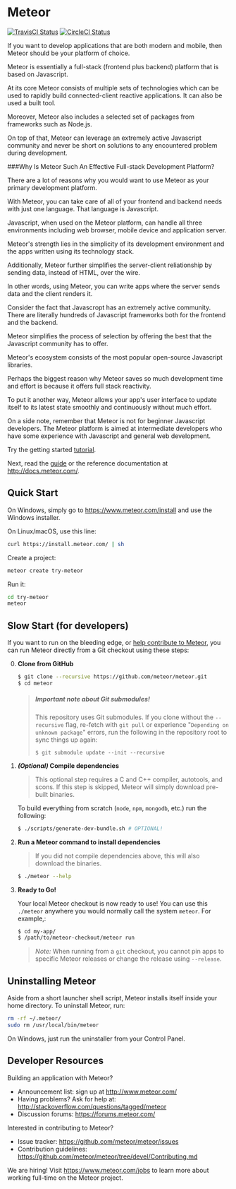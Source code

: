 # Meteor

[![TravisCI Status](https://travis-ci.org/meteor/meteor.svg?branch=devel)](https://travis-ci.org/meteor/meteor)
[![CircleCI Status](https://circleci.com/gh/meteor/meteor/tree/devel.svg?style=shield&circle-token=c2d3c041506bd493ef3795ffa4448684cfce97b8)](https://circleci.com/gh/meteor/meteor/tree/devel)

If you want to develop applications that are both modern and mobile, then Meteor should be your platform of choice. 

Meteor is essentially a full-stack (frontend plus backend) platform that is based on Javascript. 

At its core Meteor consists of multiple sets of technologies which can be used to rapidly build connected-client reactive applications. 
It can also be used a built tool. 

Moreover, Meteor also includes a selected set of packages from frameworks such as Node.js. 

On top of that, Meteor can leverage an extremely active Javascript community and never be short on solutions to any encountered problem during development. 

###Why Is Meteor Such An Effective Full-stack Development Platform?

There are a lot of reasons why you would want to use Meteor as your primary development platform.

With Meteor, you can take care of all of your frontend and backend needs with just one language. That language is Javascript. 

Javascript, when used on the Meteor platform, can handle all three environments including web browser, mobile device and application server. 

Meteor's strength lies in the simplicity of its development environment and the apps written using its technology stack.

Additionally, Meteor further simplifies the server-client reliationship by sending data, instead of HTML, over the wire.

In other words, using Meteor, you can write apps where the server sends data and the client renders it. 

Consider the fact that Javascropt has an extremely active community. There are literally hundreds of Javascript frameworks both for the frontend and the backend. 

Meteor simplifies the process of selection by offering the best that the Javascript community has to offer. 

Meteor's ecosystem consists of the most popular open-source Javascript libraries. 

Perhaps the biggest reason why Meteor saves so much development time and effort is because it offers full stack reactivity. 

To put it another way, Meteor allows your app's user interface to update itself to its latest state smoothly and continuously without much effort.

On a side note, remember that Meteor is not for beginner Javascript developers. The Meteor platform is aimed at intermediate developers who have some experience with Javascript and general web development. 


Try the getting started [tutorial](https://www.meteor.com/try).

Next, read the [guide](http://guide.meteor.com) or the reference documentation at http://docs.meteor.com/.

## Quick Start

On Windows, simply go to https://www.meteor.com/install and use the Windows installer.

On Linux/macOS, use this line:

```bash
curl https://install.meteor.com/ | sh
```

Create a project:

```bash
meteor create try-meteor
```

Run it:

```bash
cd try-meteor
meteor
```

## Slow Start (for developers)

If you want to run on the bleeding edge, or [help contribute to Meteor](Contributing.md), you
can run Meteor directly from a Git checkout using these steps:

0. **Clone from GitHub**

    ```sh
    $ git clone --recursive https://github.com/meteor/meteor.git
    $ cd meteor
    ```

    > ##### Important note about Git submodules!
    >
    > This repository uses Git submodules.  If you clone without the `--recursive` flag,
    > re-fetch with `git pull` or experience "`Depending on unknown package`" errors,
    > run the following in the repository root to sync things up again:
    >
    >     $ git submodule update --init --recursive

0. **_(Optional)_ Compile dependencies**

    > This optional step requires a C and C++ compiler, autotools, and scons.
    > If this step is skipped, Meteor will simply download pre-built binaries.

    To build everything from scratch (`node`, `npm`, `mongodb`, etc.) run the following:

    ```sh
    $ ./scripts/generate-dev-bundle.sh # OPTIONAL!
    ```

0. **Run a Meteor command to install dependencies**

    > If you did not compile dependencies above, this will also download the binaries.


    ```sh
    $ ./meteor --help
    ```

0. **Ready to Go!**

    Your local Meteor checkout is now ready to use!  You can use this `./meteor`
    anywhere you would normally call the system `meteor`.  For example,:

    ```sh
    $ cd my-app/
    $ /path/to/meteor-checkout/meteor run
    ```

    > _Note:_ When running from a `git` checkout, you cannot pin apps to specific
    > Meteor releases or change the release using `--release`.

## Uninstalling Meteor

Aside from a short launcher shell script, Meteor installs itself inside your
home directory. To uninstall Meteor, run:

```bash
rm -rf ~/.meteor/
sudo rm /usr/local/bin/meteor
```

On Windows, just run the uninstaller from your Control Panel.

## Developer Resources

Building an application with Meteor?

* Announcement list: sign up at http://www.meteor.com/
* Having problems? Ask for help at: http://stackoverflow.com/questions/tagged/meteor
* Discussion forums: https://forums.meteor.com/

Interested in contributing to Meteor?

* Issue tracker: https://github.com/meteor/meteor/issues
* Contribution guidelines: https://github.com/meteor/meteor/tree/devel/Contributing.md

We are hiring!  Visit https://www.meteor.com/jobs to
learn more about working full-time on the Meteor project.
